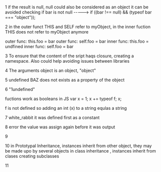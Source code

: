1 
if the result is null, null could also be considered as an object
it can be avoided checking if bar is not null -----> if ((bar !== null) && (typeof bar === "object")); 


2 
in the outer funct THIS and SELF refer to myObject, in the inner fuction THIS does not refer to myObject anymore

outer func: this.foo = bar
outer func: self.foo = bar
inner func: this.foo = undfined
inner func:  self.foo = bar

3
To ensure that the content of the sript haqs closure, creating a namespace. 
Also could help avoiding issues between libraries


4
The arguments object is an object,
"object"


5
undefined
BAZ does not exists as a property of the object 


6 "1undefined"

fuctions work as booleans in JS
var x = 1; 
x += typeof f; 
x; 

f is not defined so adding an int (x) to a string equlas a string


7 white_rabbit
it was defined first as a constant

8 error
 the value was assign again before it was output


9 


10 in Prototypal Inheritance, instances inherit from other object, they may be made upo by several objects
in class inheritance , instances inherit from clases creating subclasses 

11
